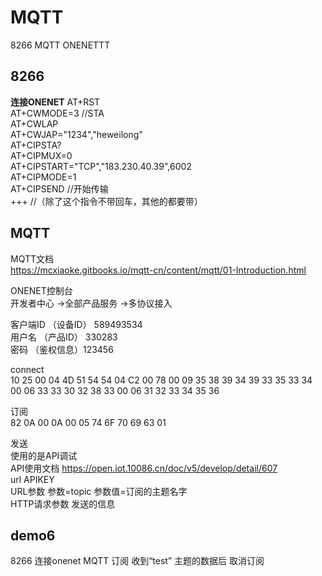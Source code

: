 # MQTT
 8266 MQTT ONENETTT


## 8266
**连接ONENET** 
AT+RST  
AT+CWMODE=3  //STA  
AT+CWLAP  
AT+CWJAP="1234","heweilong"  
AT+CIPSTA?  
AT+CIPMUX=0  
AT+CIPSTART="TCP","183.230.40.39",6002  
AT+CIPMODE=1  
AT+CIPSEND  //开始传输  
+++ //（除了这个指令不带回车，其他的都要带） 

## MQTT
MQTT文档  
https://mcxiaoke.gitbooks.io/mqtt-cn/content/mqtt/01-Introduction.html  

ONENET控制台  
开发者中心 ->全部产品服务 ->多协议接入  


客户端ID    （设备ID）  589493534   
用户名	    （产品ID）  330283  
密码	    （鉴权信息）123456  

connect   
10 25 00 04 4D 51 54 54 04 C2 00 78 00 09 35 38 39 34 39 33 35 33 34 00 06 33 33 30 32 38 33 00 06 31 32 33 34 35 36

订阅   
82 0A 00 0A 00 05 74 6F 70 69 63 01

发送  
使用的是API调试  
API使用文档  https://open.iot.10086.cn/doc/v5/develop/detail/607  
url APIKEY  
URL参数 参数=topic  参数值=订阅的主题名字    
HTTP请求参数  发送的信息


## demo6

8266 连接onenet MQTT 订阅 收到“test” 主题的数据后 取消订阅